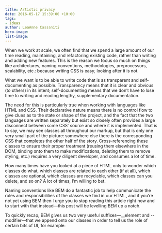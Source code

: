 ```yaml
---
title: Artistic privacy
date: 2016-05-17 15:39:00 +10:00
tags:
- Ideas
author: LeaAnne Cassaniti
hero-image: 
list-image: 
---
```


When we work at scale, we often find that we spend a large amount of our time reading, maintaining, and refactoring existing code, rather than writing and adding new features. This is the reason we focus so much on things like architectures, naming conventions, methodologies, preprocessors, scalability, etc.: because writing CSS is easy; looking after it is not.

What we want is to be able to write code that is as transparent and self-documenting as possible. Transparency means that it is clear and obvious (to others) in its intent; self-documenting means that we don’t have to lose time to writing and reading lengthy, supplementary documentation.

The need for this is particularly true when working with languages like HTML and CSS. Their declarative nature means there is no control flow to give clues as to the state or shape of the project, and the fact that the two languages are written separately but exist so closely often provides a large disconnect between some CSS’ source and where it is implemented. That is to say, we may see classes all throughout our markup, but that is only one very small part of the picture: somewhere else there is the corresponding CSS that completes the other half of the story. Cross-referencing these classes to ensure their proper treatment (reusing them elsewhere in the DOM, binding onto them to make modifications, deleting them to remove styling, etc.) requires a very diligent developer, and consumes a lot of time.

How many times have you looked at a piece of HTML only to wonder which classes do what, which classes are related to each other (if at all), which classes are optional, which classes are recyclable, which classes can you delete, and so on? A lot of times, I’m willing to bet.

Naming conventions like BEM do a fantastic job to help communicate the roles and responsibilities of the classes we find in our HTML, and if you’re not yet using BEM then I urge you to stop reading this article right now and to start with that instead—this post will be levelling BEM up a notch.

To quickly recap, BEM gives us two very useful suffixes—__element and --modifier—that we append onto our classes in order to tell us the role of certain bits of UI, for example: